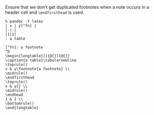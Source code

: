 Ensure that we don't get duplicated footnotes when
a note occurs in a header cell and `\endfirsthead`
is used.

```
% pandoc -t latex
| x | y[^fn] |
|-|-|
|1|2|
: a table

[^fn]: a footnote
^D
\begin{longtable}[]{@{}ll@{}}
\caption{a table}\tabularnewline
\toprule()
x & y\footnote{a footnote} \\
\midrule()
\endfirsthead
\toprule()
x & y{} \\
\midrule()
\endhead
1 & 2 \\
\bottomrule()
\end{longtable}
```
